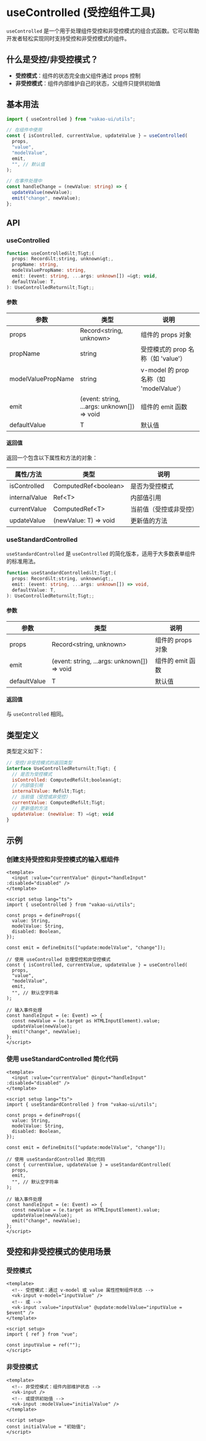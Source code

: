# useControlled (受控组件工具)

`useControlled` 是一个用于处理组件受控和非受控模式的组合式函数。它可以帮助开发者轻松实现同时支持受控和非受控模式的组件。

## 什么是受控/非受控模式？

- **受控模式**：组件的状态完全由父组件通过 props 控制
- **非受控模式**：组件内部维护自己的状态，父组件只提供初始值

## 基本用法

```ts
import { useControlled } from "vakao-ui/utils";

// 在组件中使用
const { isControlled, currentValue, updateValue } = useControlled(
  props,
  "value",
  "modelValue",
  emit,
  "", // 默认值
);

// 在事件处理中
const handleChange = (newValue: string) => {
  updateValue(newValue);
  emit("change", newValue);
};
```

## API

### useControlled

```ts
function useControlled&lt;T&gt;(
  props: Record&lt;string, unknown&gt;,
  propName: string,
  modelValuePropName: string,
  emit: (event: string, ...args: unknown[]) =&gt; void,
  defaultValue: T,
): UseControlledReturn&lt;T&gt;;
```

#### 参数

| 参数               | 类型                                           | 说明                                    |
| ------------------ | ---------------------------------------------- | --------------------------------------- |
| props              | Record&lt;string, unknown&gt;                  | 组件的 props 对象                       |
| propName           | string                                         | 受控模式的 prop 名称（如 'value'）      |
| modelValuePropName | string                                         | v-model 的 prop 名称（如 'modelValue'） |
| emit               | (event: string, ...args: unknown[]) =&gt; void | 组件的 emit 函数                        |
| defaultValue       | T                                              | 默认值                                  |

#### 返回值

返回一个包含以下属性和方法的对象：

| 属性/方法     | 类型                       | 说明                   |
| ------------- | -------------------------- | ---------------------- |
| isControlled  | ComputedRef&lt;boolean&gt; | 是否为受控模式         |
| internalValue | Ref&lt;T&gt;               | 内部值引用             |
| currentValue  | ComputedRef&lt;T&gt;       | 当前值（受控或非受控） |
| updateValue   | (newValue: T) =&gt; void   | 更新值的方法           |

### useStandardControlled

`useStandardControlled` 是 `useControlled` 的简化版本，适用于大多数表单组件的标准用法。

```ts
function useStandardControlled&lt;T&gt;(
  props: Record&lt;string, unknown&gt;,
  emit: (event: string, ...args: unknown[]) => void,
  defaultValue: T,
): UseControlledReturn&lt;T&gt;;
```

#### 参数

| 参数         | 类型                                           | 说明              |
| ------------ | ---------------------------------------------- | ----------------- |
| props        | Record&lt;string, unknown&gt;                  | 组件的 props 对象 |
| emit         | (event: string, ...args: unknown[]) =&gt; void | 组件的 emit 函数  |
| defaultValue | T                                              | 默认值            |

#### 返回值

与 `useControlled` 相同。

## 类型定义

类型定义如下：

```js
// 受控/非受控模式的返回类型
interface UseControlledReturn&lt;T&gt; {
  // 是否为受控模式
  isControlled: ComputedRef&lt;boolean&gt;
  // 内部值引用
  internalValue: Ref&lt;T&gt;
  // 当前值（受控或非受控）
  currentValue: ComputedRef&lt;T&gt;
  // 更新值的方法
  updateValue: (newValue: T) =&gt; void
}
```

## 示例

### 创建支持受控和非受控模式的输入框组件

```vue
<template>
  <input :value="currentValue" @input="handleInput" :disabled="disabled" />
</template>

<script setup lang="ts">
import { useControlled } from "vakao-ui/utils";

const props = defineProps({
  value: String,
  modelValue: String,
  disabled: Boolean,
});

const emit = defineEmits(["update:modelValue", "change"]);

// 使用 useControlled 处理受控和非受控模式
const { isControlled, currentValue, updateValue } = useControlled(
  props,
  "value",
  "modelValue",
  emit,
  "", // 默认空字符串
);

// 输入事件处理
const handleInput = (e: Event) => {
  const newValue = (e.target as HTMLInputElement).value;
  updateValue(newValue);
  emit("change", newValue);
};
</script>
```

### 使用 useStandardControlled 简化代码

```vue
<template>
  <input :value="currentValue" @input="handleInput" :disabled="disabled" />
</template>

<script setup lang="ts">
import { useStandardControlled } from "vakao-ui/utils";

const props = defineProps({
  value: String,
  modelValue: String,
  disabled: Boolean,
});

const emit = defineEmits(["update:modelValue", "change"]);

// 使用 useStandardControlled 简化代码
const { currentValue, updateValue } = useStandardControlled(
  props,
  emit,
  "", // 默认空字符串
);

// 输入事件处理
const handleInput = (e: Event) => {
  const newValue = (e.target as HTMLInputElement).value;
  updateValue(newValue);
  emit("change", newValue);
};
</script>
```

## 受控和非受控模式的使用场景

### 受控模式

```vue
<template>
  <!-- 受控模式：通过 v-model 或 value 属性控制组件状态 -->
  <vk-input v-model="inputValue" />
  <!-- 或 -->
  <vk-input :value="inputValue" @update:modelValue="inputValue = $event" />
</template>

<script setup>
import { ref } from "vue";

const inputValue = ref("");
</script>
```

### 非受控模式

```vue
<template>
  <!-- 非受控模式：组件内部维护状态 -->
  <vk-input />
  <!-- 或提供初始值 -->
  <vk-input :modelValue="initialValue" />
</template>

<script setup>
const initialValue = "初始值";
</script>
```
